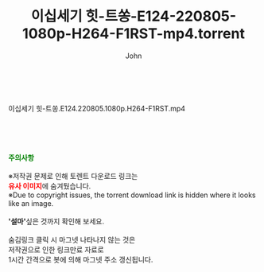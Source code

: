 ﻿---
layout: post
title:  "이십세기 힛-트쏭-E124-220805-1080p-H264-F1RST-mp4.torrent"
author: John
categories: [ 방송/음악 ]
tags: [  ]
image:  
description: "이십세기 힛-트쏭-E124-220805-1080p-H264-F1RST-mp4 torrent 정보 공유"
toc: true
toc_sticky: true
---

<br>
<div class="view-img">
<a class="view_image" href="http://torrentmobile60.com/bbs/view_image.php?fn=%2Fdata%2Ffile%2Fmusic%2F1040166563_uvUdwyr9_9fa0d2423049e4f046e1c1ec49d95cf45671f43d.jpg" target="_blank"><img alt="" class="img-tag" content="http://torrentmobile60.com/data/file/music/1040166563_uvUdwyr9_9fa0d2423049e4f046e1c1ec49d95cf45671f43d.jpg" itemprop="image" src="http://torrentmobile60.com/data/file/music/thumb-1040166563_uvUdwyr9_9fa0d2423049e4f046e1c1ec49d95cf45671f43d_835x2212.jpg"/></a></div><div class="view-content" itemprop="description">
<p>이십세기 힛-트쏭.E124.220805.1080p.H264-F1RST.mp4<br/></p> </div>
    
<br><br><br>
<p data-ke-size="size16"><b><span style="color: green;">주의사항</span></b><br /><br />※저작권 문제로 인해 토렌트 다운로드 링크는<br /><b><span style="color: red;">유사 이미지</span></b>에 숨겨뒀습니다.<br />※Due to copyright issues, the torrent download link is hidden where it looks like an image.<br /><br /><b>'설마'</b>싶은 것까지 확인해 보세요.<br /><br />숨김링크 클릭 시 마그넷 나타나지 않는 것은<br />저작권으로 인한 링크만료 자료로<br />1시간 간격으로 봇에 의해 마그넷 주소 갱신됩니다.</p>
